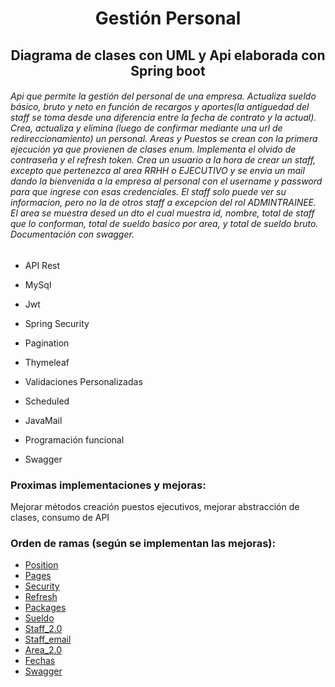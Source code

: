 <h1 align="center">Gestión Personal</h1>

<h2 align="center">Diagrama de clases con UML y Api elaborada con Spring boot</h2>
<div class="container">
<h6>Api que permite la gestión del personal de una empresa. Actualiza sueldo básico, bruto y neto en función de recargos y aportes(la antiguedad del staff se toma desde una diferencia entre la fecha de contrato y la actual).
 Crea, actualiza y elimina (luego de confirmar mediante una url de redireccionamiento) un personal. Areas y Puestos 
 se crean con la primera ejecución ya que provienen de clases enum. Implementa el olvido de contraseña y el refresh token. 
 Crea un usuario a la hora de crear un staff, excepto que pertenezca al area RRHH o EJECUTIVO y se envia un mail dando la bienvenida a la empresa al personal con el username y password para que ingrese con esas credenciales. El staff solo puede ver su informacion, pero no la de otros staff a excepcion del rol ADMINTRAINEE. El area se muestra desed un dto el cual muestra id, nombre, total de staff que lo conforman, total de sueldo basico por area, y total de sueldo bruto. Documentación con swagger.
</h6>
</div>

- API Rest

- MySql

- Jwt

- Spring Security

- Pagination

- Thymeleaf

- Validaciones Personalizadas

- Scheduled

- JavaMail

- Programación funcional

- Swagger

<h3 align="left">Proximas implementaciones y mejoras:</h3>

<p>Mejorar métodos creación puestos ejecutivos, 
 mejorar abstracción de clases, consumo de API</p>

<h3 align="left">Orden de ramas (según se implementan las mejoras):</h3>

- [Position](#Position)
- [Pages](#Pages)
- [Security](#Security)
- [Refresh](#Refresh)
- [Packages](#Packages)
- [Sueldo](#Sueldo)
- [Staff_2.0](#Staff_2.0)
- [Staff_email](#Staff_email)
- [Area_2.0](#Area_2.0)
- [Fechas](#Fechas)
- [Swagger](#Swagger)
